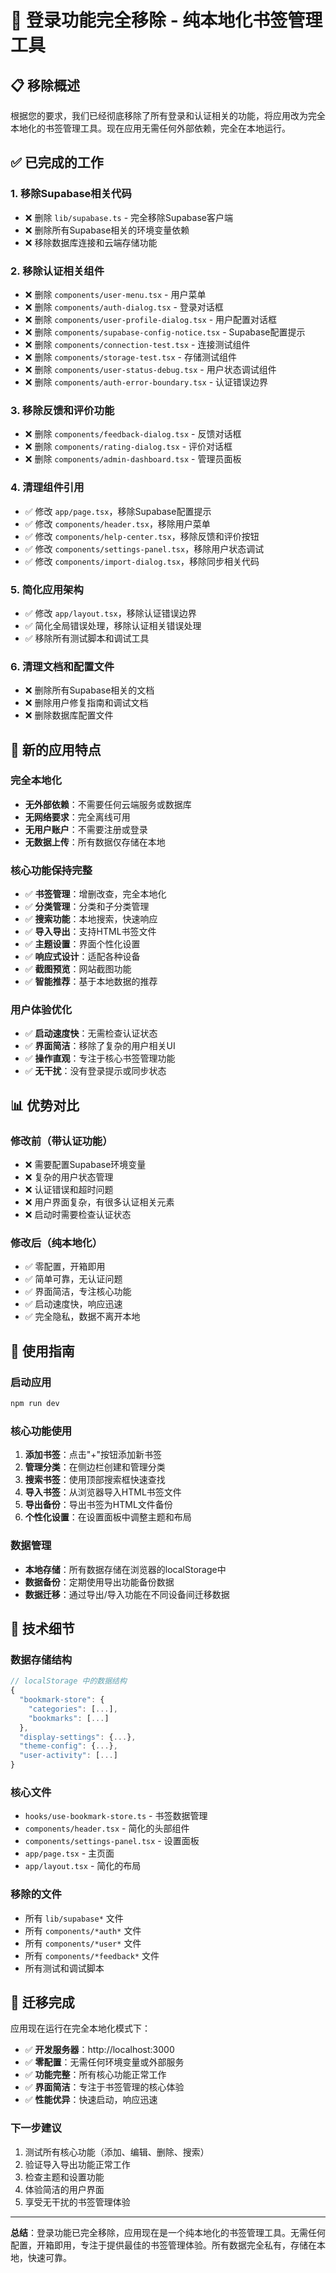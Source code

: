 # 🔧 登录功能完全移除 - 纯本地化书签管理工具

## 📋 **移除概述**

根据您的要求，我们已经彻底移除了所有登录和认证相关的功能，将应用改为完全本地化的书签管理工具。现在应用无需任何外部依赖，完全在本地运行。

## ✅ **已完成的工作**

### **1. 移除Supabase相关代码**
- ❌ 删除 `lib/supabase.ts` - 完全移除Supabase客户端
- ❌ 删除所有Supabase相关的环境变量依赖
- ❌ 移除数据库连接和云端存储功能

### **2. 移除认证相关组件**
- ❌ 删除 `components/user-menu.tsx` - 用户菜单
- ❌ 删除 `components/auth-dialog.tsx` - 登录对话框
- ❌ 删除 `components/user-profile-dialog.tsx` - 用户配置对话框
- ❌ 删除 `components/supabase-config-notice.tsx` - Supabase配置提示
- ❌ 删除 `components/connection-test.tsx` - 连接测试组件
- ❌ 删除 `components/storage-test.tsx` - 存储测试组件
- ❌ 删除 `components/user-status-debug.tsx` - 用户状态调试组件
- ❌ 删除 `components/auth-error-boundary.tsx` - 认证错误边界

### **3. 移除反馈和评价功能**
- ❌ 删除 `components/feedback-dialog.tsx` - 反馈对话框
- ❌ 删除 `components/rating-dialog.tsx` - 评价对话框
- ❌ 删除 `components/admin-dashboard.tsx` - 管理员面板

### **4. 清理组件引用**
- ✅ 修改 `app/page.tsx`，移除Supabase配置提示
- ✅ 修改 `components/header.tsx`，移除用户菜单
- ✅ 修改 `components/help-center.tsx`，移除反馈和评价按钮
- ✅ 修改 `components/settings-panel.tsx`，移除用户状态调试
- ✅ 修改 `components/import-dialog.tsx`，移除同步相关代码

### **5. 简化应用架构**
- ✅ 修改 `app/layout.tsx`，移除认证错误边界
- ✅ 简化全局错误处理，移除认证相关错误处理
- ✅ 移除所有测试脚本和调试工具

### **6. 清理文档和配置文件**
- ❌ 删除所有Supabase相关的文档
- ❌ 删除用户修复指南和调试文档
- ❌ 删除数据库配置文件

## 🎯 **新的应用特点**

### **完全本地化**
- **无外部依赖**：不需要任何云端服务或数据库
- **无网络要求**：完全离线可用
- **无用户账户**：不需要注册或登录
- **无数据上传**：所有数据仅存储在本地

### **核心功能保持完整**
- ✅ **书签管理**：增删改查，完全本地化
- ✅ **分类管理**：分类和子分类管理
- ✅ **搜索功能**：本地搜索，快速响应
- ✅ **导入导出**：支持HTML书签文件
- ✅ **主题设置**：界面个性化设置
- ✅ **响应式设计**：适配各种设备
- ✅ **截图预览**：网站截图功能
- ✅ **智能推荐**：基于本地数据的推荐

### **用户体验优化**
- ✅ **启动速度快**：无需检查认证状态
- ✅ **界面简洁**：移除了复杂的用户相关UI
- ✅ **操作直观**：专注于核心书签管理功能
- ✅ **无干扰**：没有登录提示或同步状态

## 📊 **优势对比**

### **修改前（带认证功能）**
- ❌ 需要配置Supabase环境变量
- ❌ 复杂的用户状态管理
- ❌ 认证错误和超时问题
- ❌ 用户界面复杂，有很多认证相关元素
- ❌ 启动时需要检查认证状态

### **修改后（纯本地化）**
- ✅ 零配置，开箱即用
- ✅ 简单可靠，无认证问题
- ✅ 界面简洁，专注核心功能
- ✅ 启动速度快，响应迅速
- ✅ 完全隐私，数据不离开本地

## 🚀 **使用指南**

### **启动应用**
```bash
npm run dev
```

### **核心功能使用**
1. **添加书签**：点击"+"按钮添加新书签
2. **管理分类**：在侧边栏创建和管理分类
3. **搜索书签**：使用顶部搜索框快速查找
4. **导入书签**：从浏览器导入HTML书签文件
5. **导出备份**：导出书签为HTML文件备份
6. **个性化设置**：在设置面板中调整主题和布局

### **数据管理**
- **本地存储**：所有数据存储在浏览器的localStorage中
- **数据备份**：定期使用导出功能备份数据
- **数据迁移**：通过导出/导入功能在不同设备间迁移数据

## 🔧 **技术细节**

### **数据存储结构**
```javascript
// localStorage 中的数据结构
{
  "bookmark-store": {
    "categories": [...],
    "bookmarks": [...]
  },
  "display-settings": {...},
  "theme-config": {...},
  "user-activity": [...]
}
```

### **核心文件**
- `hooks/use-bookmark-store.ts` - 书签数据管理
- `components/header.tsx` - 简化的头部组件
- `components/settings-panel.tsx` - 设置面板
- `app/page.tsx` - 主页面
- `app/layout.tsx` - 简化的布局

### **移除的文件**
- 所有 `lib/supabase*` 文件
- 所有 `components/*auth*` 文件
- 所有 `components/*user*` 文件
- 所有 `components/*feedback*` 文件
- 所有测试和调试脚本

## 🎉 **迁移完成**

应用现在运行在完全本地化模式下：

- ✅ **开发服务器**：http://localhost:3000
- ✅ **零配置**：无需任何环境变量或外部服务
- ✅ **功能完整**：所有核心功能正常工作
- ✅ **界面简洁**：专注于书签管理的核心体验
- ✅ **性能优异**：快速启动，响应迅速

### **下一步建议**
1. 测试所有核心功能（添加、编辑、删除、搜索）
2. 验证导入导出功能正常工作
3. 检查主题和设置功能
4. 体验简洁的用户界面
5. 享受无干扰的书签管理体验

---

**总结**：登录功能已完全移除，应用现在是一个纯本地化的书签管理工具。无需任何配置，开箱即用，专注于提供最佳的书签管理体验。所有数据完全私有，存储在本地，快速可靠。
